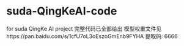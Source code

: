 # suda-QingKeAI-code
for suda QingKe AI project
完整代码已全部给出
模型权重文件见https://pan.baidu.com/s/1cfU7oL3oEszoGmEnb9FYHA 提取码: 6666
